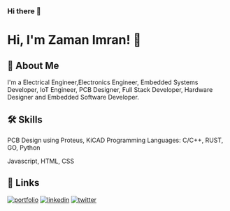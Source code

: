 ### Hi there 👋

# Hi, I'm Zaman Imran! 👋

<!--
**xamanimran/xamanimran** is a ✨ _special_ ✨ repository because its `README.md` (this file) appears on your GitHub profile.

Here are some ideas to get you started:

- 🔭 I’m currently working on ...
- 🌱 I’m currently learning ...
- 👯 I’m looking to collaborate on ...
- 🤔 I’m looking for help with ...
- 💬 Ask me about ...
- 📫 How to reach me: ...
- 😄 Pronouns: ...
- ⚡ Fun fact: ...
-->
## 🚀 About Me
I'm a Electrical Engineer,Electronics Engineer, Embedded Systems Developer, IoT Engineer, PCB Designer, Full Stack Developer, Hardware Designer and Embedded Software Developer.
## 🛠 Skills
PCB Design using Proteus, KiCAD
Programming Languages: C/C++, RUST, GO, Python

Javascript, HTML, CSS


## 🔗 Links
[![portfolio](https://img.shields.io/badge/my_portfolio-000?style=for-the-badge&logo=ko-fi&logoColor=white)](https://zamanimran.com/)
[![linkedin](https://img.shields.io/badge/linkedin-0A66C2?style=for-the-badge&logo=linkedin&logoColor=white)](https://www.linkedin.com/)
[![twitter](https://img.shields.io/badge/twitter-1DA1F2?style=for-the-badge&logo=twitter&logoColor=white)](https://twitter.com/xamanimran)


